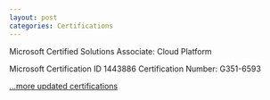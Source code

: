 ```yaml
---
layout: post
categories: Certifications
---
```

Microsoft Certified Solutions Associate: Cloud Platform

Microsoft Certification ID 1443886
Certification Number: G351-6593

<div data-iframe-width="150" data-iframe-height="270" data-share-badge-id="d80f5d98-7d45-4648-a4a0-957a5d7e6821" data-share-badge-host="https://www.credly.com"></div><script type="text/javascript" async src="//cdn.credly.com/assets/utilities/embed.js"></script>

[...more updated certifications](https://www.credly.com/users/kam-salisbury/badges)
